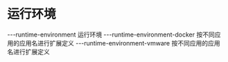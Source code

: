 # 运行环境
---runtime-environment  运行环境
    ---runtime-environment-docker  按不同应用的应用名进行扩展定义
	---runtime-environment-vmware  按不同应用的应用名进行扩展定义
